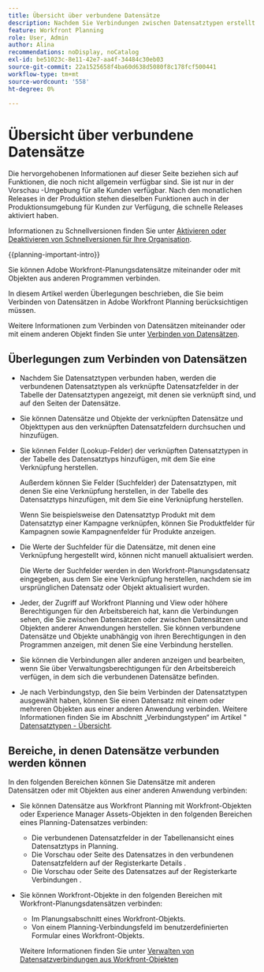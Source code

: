 ```yaml
---
title: Übersicht über verbundene Datensätze
description: Nachdem Sie Verbindungen zwischen Datensatztypen erstellt haben, können Sie einzelne Datensätze miteinander verbinden. In diesem Artikel werden Überlegungen beschrieben, die Sie beim Verbinden von Datensätzen in Adobe Workfront Planning berücksichtigen müssen.
feature: Workfront Planning
role: User, Admin
author: Alina
recommendations: noDisplay, noCatalog
exl-id: be51023c-8e11-42e7-aa4f-34484c30eb03
source-git-commit: 22a1525658f4ba60d638d5080f8c178fcf500441
workflow-type: tm+mt
source-wordcount: '558'
ht-degree: 0%

---
```


# Übersicht über verbundene Datensätze

<span class="preview">Die hervorgehobenen Informationen auf dieser Seite beziehen sich auf Funktionen, die noch nicht allgemein verfügbar sind. Sie ist nur in der Vorschau -Umgebung für alle Kunden verfügbar. Nach den monatlichen Releases in der Produktion stehen dieselben Funktionen auch in der Produktionsumgebung für Kunden zur Verfügung, die schnelle Releases aktiviert haben. </span>

<span class="preview">Informationen zu Schnellversionen finden Sie unter [Aktivieren oder Deaktivieren von Schnellversionen für Ihre Organisation](/help/quicksilver/administration-and-setup/set-up-workfront/configure-system-defaults/enable-fast-release-process.md).</span>

{{planning-important-intro}}

Sie können Adobe Workfront-Planungsdatensätze miteinander oder mit Objekten aus anderen Programmen verbinden.

In diesem Artikel werden Überlegungen beschrieben, die Sie beim Verbinden von Datensätzen in Adobe Workfront Planning berücksichtigen müssen.

Weitere Informationen zum Verbinden von Datensätzen miteinander oder mit einem anderen Objekt finden Sie unter [Verbinden von Datensätzen](/help/quicksilver/planning/records/connect-records.md).


## Überlegungen zum Verbinden von Datensätzen

* Nachdem Sie Datensatztypen verbunden haben, werden die verbundenen Datensatztypen als verknüpfte Datensatzfelder in der Tabelle der Datensatztypen angezeigt, mit denen sie verknüpft sind, und auf den Seiten der Datensätze.
* Sie können Datensätze und Objekte der verknüpften Datensätze und Objekttypen aus den verknüpften Datensatzfeldern durchsuchen und hinzufügen.
* Sie können Felder (Lookup-Felder) der verknüpften Datensatztypen in der Tabelle des Datensatztyps hinzufügen, mit dem Sie eine Verknüpfung herstellen.

  Außerdem können Sie Felder (Suchfelder) der Datensatztypen, mit denen Sie eine Verknüpfung herstellen, in der Tabelle des Datensatztyps hinzufügen, mit dem Sie eine Verknüpfung herstellen.

  Wenn Sie beispielsweise den Datensatztyp Produkt mit dem Datensatztyp einer Kampagne verknüpfen, können Sie Produktfelder für Kampagnen sowie Kampagnenfelder für Produkte anzeigen.
* Die Werte der Suchfelder für die Datensätze, mit denen eine Verknüpfung hergestellt wird, können nicht manuell aktualisiert werden.

  Die Werte der Suchfelder werden in den Workfront-Planungsdatensatz eingegeben, aus dem Sie eine Verknüpfung herstellen, nachdem sie im ursprünglichen Datensatz oder Objekt aktualisiert wurden.

* Jeder, der Zugriff auf Workfront Planning und View oder höhere Berechtigungen für den Arbeitsbereich hat, kann die Verbindungen sehen, die Sie zwischen Datensätzen oder zwischen Datensätzen und Objekten anderer Anwendungen herstellen. Sie können verbundene Datensätze und Objekte unabhängig von ihren Berechtigungen in den Programmen anzeigen, mit denen Sie eine Verbindung herstellen.
* Sie können die Verbindungen aller anderen anzeigen und bearbeiten, wenn Sie über Verwaltungsberechtigungen für den Arbeitsbereich verfügen, in dem sich die verbundenen Datensätze befinden.
* Je nach Verbindungstyp, den Sie beim Verbinden der Datensatztypen ausgewählt haben, können Sie einen Datensatz mit einem oder mehreren Objekten aus einer anderen Anwendung verbinden. Weitere Informationen finden Sie im Abschnitt „Verbindungstypen“ im Artikel &quot;[ Datensatztypen - Übersicht](/help/quicksilver/planning/architecture/connect-record-types-overview.md).

## Bereiche, in denen Datensätze verbunden werden können

In den folgenden Bereichen können Sie Datensätze mit anderen Datensätzen oder mit Objekten aus einer anderen Anwendung verbinden:

* Sie können Datensätze aus Workfront Planning mit Workfront-Objekten oder Experience Manager Assets-Objekten in den folgenden Bereichen eines Planning-Datensatzes verbinden:

   * Die verbundenen Datensatzfelder in der Tabellenansicht eines Datensatztyps in Planning.
   * Die Vorschau oder Seite des Datensatzes in den verbundenen Datensatzfeldern auf der Registerkarte Details .
   * Die Vorschau oder Seite des Datensatzes auf der Registerkarte Verbindungen .

* Sie können Workfront-Objekte in den folgenden Bereichen mit Workfront-Planungsdatensätzen verbinden:

   * Im Planungsabschnitt eines Workfront-Objekts.
   * <span class="preview">Von einem Planning-Verbindungsfeld im benutzerdefinierten Formular eines Workfront-Objekts. </span>

  Weitere Informationen finden Sie unter [Verwalten von Datensatzverbindungen aus Workfront-Objekten](/help/quicksilver/planning/records/manage-records-in-planning-section.md)